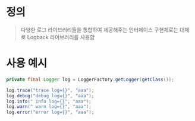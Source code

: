 # 정의

> 다양한 로그 라이브러리들을 통합하여 제공해주는 인터페이스
> 구현체로는 대체로 Logback 라이브러리를 사용함

# 사용 예시

```java
private final Logger log = LoggerFactory.getLogger(getClass());

log.trace("trace log={}", "aaa");
log.debug("debug log={}", "aaa");
log.info(" info log={}", "aaa");
log.warn(" warn log={}", "aaa");
log.error("error log={}", "aaa");
```